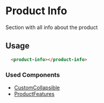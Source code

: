 # Product Info

Section with all info about the product

## Usage
```html
  <product-info></product-info>
```

### Used Components
  - [CustomCollapsible](/story/atoms-customcollapsible--default)
  - [ProductFeatures](/story/atoms-productfeatures--default)